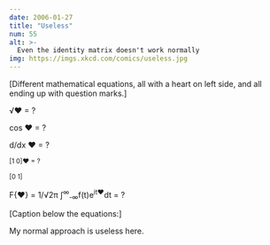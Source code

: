 ```yaml
---
date: 2006-01-27
title: "Useless"
num: 55
alt: >-
  Even the identity matrix doesn't work normally
img: https://imgs.xkcd.com/comics/useless.jpg
---
```

[Different mathematical equations, all with a heart on left side, and all ending up with question marks.]

√♥ = ?

cos ♥ = ?

d/dx ♥ = ?

<sub>[1 0]♥ = ?</sub>

<sup>[0 1]</sup>

F{♥} = 1/√2π ∫<sup>∞</sup><sub>-∞</sub>f(t)e<sup>it♥</sup>dt = ?

[Caption below the equations:]

My normal approach is useless here.